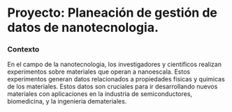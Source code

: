 # Proyecto: Planeación de gestión de datos de nanotecnologia. 

### Contexto
En el campo de la nanotecnologia, los investigadores y cientificos realizan experimentos sobre materiales que operan a nanoescala. Estos experimentos generan datos relacionados a propiedades físicas y quimicas de los materiales. Estos datos son cruciales para ir desarrollando nuevos materiales con aplicaciones en la industria de semiconductores, biomedicina, y la ingenieria demateriales. 


